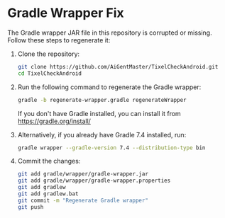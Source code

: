 # Gradle Wrapper Fix

The Gradle wrapper JAR file in this repository is corrupted or missing. Follow these steps to regenerate it:

1. Clone the repository:
   ```bash
   git clone https://github.com/AiGentMaster/TixelCheckAndroid.git
   cd TixelCheckAndroid
   ```

2. Run the following command to regenerate the Gradle wrapper:
   ```bash
   gradle -b regenerate-wrapper.gradle regenerateWrapper
   ```
   
   If you don't have Gradle installed, you can install it from https://gradle.org/install/

3. Alternatively, if you already have Gradle 7.4 installed, run:
   ```bash
   gradle wrapper --gradle-version 7.4 --distribution-type bin
   ```

4. Commit the changes:
   ```bash
   git add gradle/wrapper/gradle-wrapper.jar
   git add gradle/wrapper/gradle-wrapper.properties
   git add gradlew
   git add gradlew.bat
   git commit -m "Regenerate Gradle wrapper"
   git push
   ```
